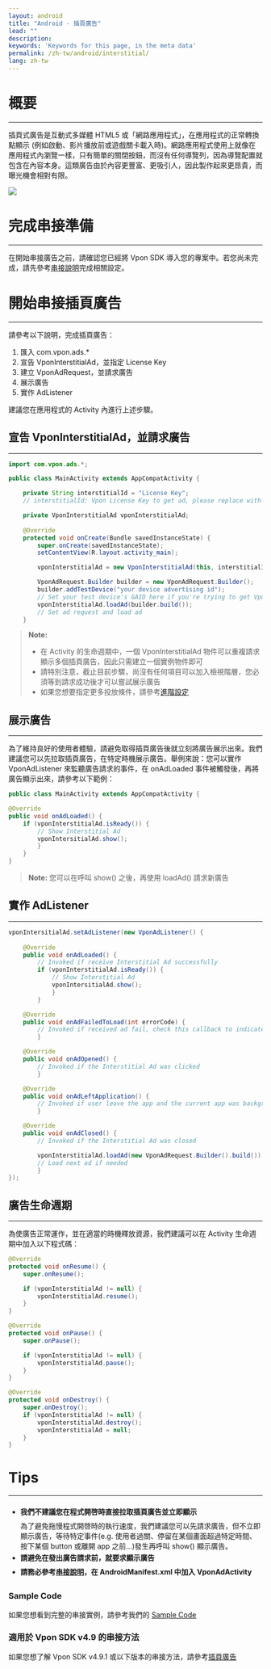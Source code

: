 ```yaml
---
layout: android
title: "Android - 插頁廣告"
lead: ""
description:
keywords: 'Keywords for this page, in the meta data'
permalink: /zh-tw/android/interstitial/
lang: zh-tw
---
```

# 概要
---
插頁式廣告是互動式多媒體 HTML5 或「網路應用程式」，在應用程式的正常轉換點顯示 (例如啟動、影片播放前或遊戲關卡載入時)。網路應用程式使用上就像在應用程式內瀏覽一樣，只有簡單的關閉按鈕，而沒有任何導覽列，因為導覽配置就包含在內容本身。這類廣告由於內容更豐富、更吸引人，因此製作起來更昂貴，而曝光機會相對有限。

![]({{site.imgurl}}/Interstitial.png)

# 完成串接準備
---
在開始串接廣告之前，請確認您已經將 Vpon SDK 導入您的專案中。若您尚未完成，請先參考[串接說明]完成相關設定。

# 開始串接插頁廣告
---
請參考以下說明，完成插頁廣告：

1. 匯入 com.vpon.ads.*
2. 宣告 VponInterstitialAd，並指定 License Key
3. 建立 VponAdRequest，並請求廣告
4. 展示廣告
5. 實作 AdListener

建議您在應用程式的 Activity 內進行上述步驟。

## 宣告 VponInterstitialAd，並請求廣告
---
```java
import com.vpon.ads.*;

public class MainActivity extends AppCompatActivity {

    private String interstitialId = "License Key";
    // interstitialId: Vpon License Key to get ad, please replace with your own one

    private VponInterstitialAd vponInterstitialAd;
    
    @Override
    protected void onCreate(Bundle savedInstanceState) {
        super.onCreate(savedInstanceState);
        setContentView(R.layout.activity_main);

        vponInterstitialAd = new VponInterstitialAd(this, interstitialId);

        VponAdRequest.Builder builder = new VponAdRequest.Builder();
        builder.addTestDevice("your device advertising id");
        // Set your test device's GAID here if you're trying to get Vpon test ad
        vponInterstitialAd.loadAd(builder.build()); 
        // Set ad request and load ad
    }
```

>**Note:**
>
>* 在 Activity 的生命週期中，一個 VponInterstitialAd 物件可以重複請求顯示多個插頁廣告，因此只需建立一個實例物件即可
>* 請特別注意，截止目前步驟，尚沒有任何項目可以加入檢視階層，您必須等到請求成功後才可以嘗試展示廣告
>* 如果您想要指定更多投放條件，請參考[進階設定](../advanced)


## 展示廣告
---
為了維持良好的使用者體驗，請避免取得插頁廣告後就立刻將廣告展示出來。我們建議您可以先拉取插頁廣告，在特定時機展示廣告。舉例來說：您可以實作 VponAdListener 來監聽廣告請求的事件，在 onAdLoaded 事件被觸發後，再將廣告顯示出來，請參考以下範例：

```java
public class MainActivity extends AppCompatActivity {

@Override
public void onAdLoaded() {
    if (vponInterstitialAd.isReady()) {
        // Show Interstitial Ad
        vponIntersitialAd.show();
        }
    }
}
```

>**Note:** 您可以在呼叫 show() 之後，再使用 loadAd() 請求新廣告



## 實作 AdListener
---
```java
vponIntersitialAd.setAdListener(new VponAdListener() {
    
    @Override
    public void onAdLoaded() {
        // Invoked if receive Interstitial Ad successfully
        if (vponInterstitialAd.isReady()) {
            // Show Interstitial Ad
            vponIntersitialAd.show();
            }
        }

    @Override
    public void onAdFailedToLoad(int errorCode) {
        // Invoked if received ad fail, check this callback to indicates what type of failure occurred
        }

    @Override
    public void onAdOpened() {
        // Invoked if the Interstitial Ad was clicked
        }

    @Override
    public void onAdLeftApplication() {
        // Invoked if user leave the app and the current app was backgrounded
        }

    @Override
    public void onAdClosed() {
        // Invoked if the Interstitial Ad was closed

        vponInterstitialAd.loadAd(new VponAdRequest.Builder().build());
        // Load next ad if needed
        }
});
```

## 廣告生命週期
---

為使廣告正常運作，並在適當的時機釋放資源，我們建議可以在 Activity 生命週期中加入以下程式碼：

```java
@Override
protected void onResume() {
    super.onResume();

    if (vponInterstitialAd != null) {
        vponInterstitialAd.resume();
    }
}

@Override
protected void onPause() {
    super.onPause();

    if (vponInterstitialAd != null) {
        vponInterstitialAd.pause();
    }
}

@Override
protected void onDestroy() {
    super.onDestroy();
    if (vponInterstitialAd != null) {
        vponInterstitialAd.destroy();
        vponInterstitialAd = null;
    }
}
```


# Tips
---

* <span style="line-height:2.5em">**我們不建議您在程式開啓時直接拉取插頁廣告並立即顯示**<br></span>
為了避免拖慢程式開啓時的執行速度，我們建議您可以先請求廣告，但不立即顯示廣告，等待特定事件(e.g. 使用者過關、停留在某個畫面超過特定時間、按下某個 button 或離開 app 之前...)發生再呼叫 show() 顯示廣告。
* <span style="line-height:2em"> **請避免在發出廣告請求前，就要求顯示廣告** <br> </span>
* <span style="line-height:2em"> **請務必參考[串接說明]，在 AndroidManifest.xml 中加入 VponAdActivity**</span>

### Sample Code
如果您想看到完整的串接實例，請參考我們的 [Sample Code]

### 適用於 Vpon SDK v4.9 的串接方法
如果您想了解 Vpon SDK v4.9.1 或以下版本的串接方法，請參考[插頁廣告](../interstitial-under5)


[串接說明]: {{site.baseurl}}/zh-tw/android/integration-guide/
[Sample Code]: {{site.baseurl}}/zh-tw/android/download
[進階設定]: {{site.baseurl}}/zh-tw/android/advanced